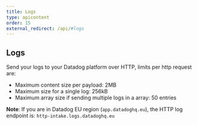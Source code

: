 ```yaml
---
title: Logs
type: apicontent
order: 15
external_redirect: /api/#logs
---
```


## Logs

Send your logs to your Datadog platform over HTTP, limits per http request are:

* Maximum content size per payload: 2MB
* Maximum size for a single log: 256kB
* Maximum array size if sending multiple logs in a array: 50 entries

**Note**: If you are in Datadog EU region (`app.datadoghq.eu`), the HTTP log endpoint is: `http-intake.logs.datadoghq.eu`
